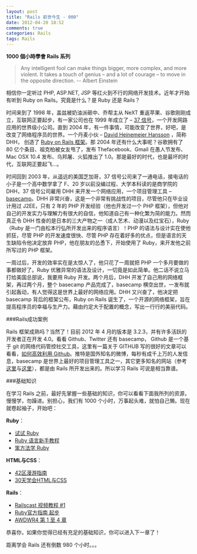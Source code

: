 ```yaml
---
layout: post
title: "Rails 前世今生 - 000"
date: 2012-04-20 18:52
comments: true
categories: Rails
tags: Rails
---
```


**1000 個小時學會 Rails 系列**

> Any intelligent fool can make things bigger, more 
  complex, and more violent. It takes a touch of genius
  – and a lot of courage – to move in the opposite 
  direction.
  -- Albert Einstein

相信你一定听过 PHP, ASP.NET, JSP 等红火到不行的网络开发技术。近年才开始有听到 Ruby on Rails。究竟是什么？是 Ruby 还是 Rails？

<!--more-->

时间来到了 1998 年，盖兹被奶油派砸中、乔帮主从 NeXT 重返苹果、谷歌刚刚成立，互联网正要起步，有一家公司也在 1999 年成立了 – [37 信号][37signal]，一个开发网路应用的世界级小公司。直到 2004 年，有一件事情，可能改变了世界，好吧，是改变了网络程序员的世界。一个丹麦小伙 – [David Heinemeier Hansson][DHH] ，简称 DHH， 创造了 [Ruby on Rails 框架][RoR]。那 2004 年还有什么大事呢？谷歌拥有了 80 亿个条目、祖克柏被女友甩了，发布 Thefacebook、Gmail 在愚人节发布、Mac OSX 10.4 发布、乌邦屠、火狐推出了 1.0。那是最好的时代，也是最坏的时代，互联网正要起飞...。

时间回到 2003 年，从遥远的美国芝加哥，37 信号公司来了一通电话，接电话的小子是一个高中数学拿了 F、20 岁以前没编过程、大学本科读的是商学院的 DHH，37 信号公司雇用 DHH 来开发一个网络应用，一个项目管理工具 – [basecamp][bp]。DHH 非常兴奋，这是一个非常有挑战性的项目，尽管他只在毕业设计用过 J2EE，只有 2 年的 PHP 开发经验（他也开发过一个 PHP 框架），但他对自己的开发实力与理解力有很大的自信，他知道自己有一种化繁为简的能力。然而真正令 DHH 性奋的是日本的三大产物之一（成人艺术、动漫以及红宝石），Ruby（Ruby 是一门由松本行弘所开发出来的程序语言）！PHP 的语法与设计实在使他抓狂，尽管 PHP 的开发速度很快、尽管 PHP 存在着好多的优点，但是语言的天生缺陷令他决定放弃 PHP，他在朋友的怂恿下，开始使用了 Ruby，来开发他之前所写过的 PHP 框架。

一周过后，开发的效率实在是太惊人了，他只花了一周就把 PHP 一个多月要做的事都做好了。Ruby 优雅异常的语法及设计，一切竟是如此简单。他二话不说立马打给美国总部说，我要用 Ruby 开发。两个月后，DHH 开发了自己用的网络框架，再过两个月，整个 basecamp 产品完成了，basecamp 横空出世，一发布就引起轰动，有人觉得这是世界上最好的网络应用。DHH 又兴奋了，他决定把 basecamp 背后的框架公布，Ruby on Rails 诞生了，一个开源的网络框架，旨在提高程序员的幸福与生产力。藉由约定大于配置的概念，写出一行行的美丽代码。


###Rails成功案例

Rails 框架成熟吗？当然了！目前 2012 年 4 月的版本是 3.2.3，并有许多活跃的开发者正在开发 4.0。看看 Github、Twitter 还有 basecamp， Github 是一个基于 git 的网络代码管控社交工具，这里有一篇关于 GITHUB 写的很好的文章可以看看，[如何高效利用 Github][github-howto]。推特是国外知名的微博，每秒有成千上万的人发信息，basecamp 是世界上最好的项目管理工具之一，其它更多知名的网站（参考[这里][rcool]与[这里][top50]），都是由 Rails 所开发出来的。所以学习 Rails 可说是相当靠谱。

###基础知识

在学习 Rails 之前，最好先掌握一些基础的知识，你可以看看下面我所列的资源，慢慢学，勿躁进。别担心，我们有 1000 个小时，万事起头难，就怕自己懒。现在就卷起袖子，开始吧：

**Ruby**：

* [试试 Ruby][truby]
* [Ruby 语言新手教程][ruby-new]
* [笨方法学 Ruby][lrthw]

**HTML与CSS**：

* [42区漫游指南][42]
* [30天学会HTML与CSS][htmlcss30]

**Rails**：

* [Railscast 视频教程 #1][rcastchina-1]
* [Ruby官方指南 起步][guide-ror-china-gs]
* [AWDWR4 第 1 至 4 章][AWDWR4]

恭喜你，如果你觉得已经有充足的基础知识，你可以进入下一章了！

距离学会 Rails 还有倒数 980 个小时。。。

[AWDWR4]: http://pragprog.com/book/rails4/agile-web-development-with-rails/
[RORIAB]: http://ihower.tw/rails3/
[RIA2]: http://manning.com/katz/
[DHHstory]:http://xiecc.itpub.net/post/1476/59596/
[CH]: http://www.computerhope.com/history/
[37signal]: http://37signals.com/
[DHH]: http://en.wikipedia.org/wiki/David_Heinemeier_Hansson/
[bp]: http://basecamp.com/
[RoR]: http://zh.wikipedia.org/wiki/Ruby_on_Rails/
[rcastchina-1]: http://railscasts-china.com/episodes/1-rails-tutorial/
[truby]: http://tryruby.org/
[RFZ]:http://railsforzombies.org/
[guide-ror-china-gs]: http://guides.ruby-china.org/getting_started.html/
[htmlcss30]: http://learncss.tutsplus.com/
[ruby-new]:http://saito.im/slide/ruby-new.html/
[42]: http://book.42qu.com/
[lrthw]: http://lrthw.github.com/
[github-howto]: http://www.yangzhiping.com/tech/github.html
[rcool]:http://ruby-china.org/sites/
[top50]:http://www.setfiremedia.com/blog/50-of-the-best-websites-developed-using-ruby-on-rails